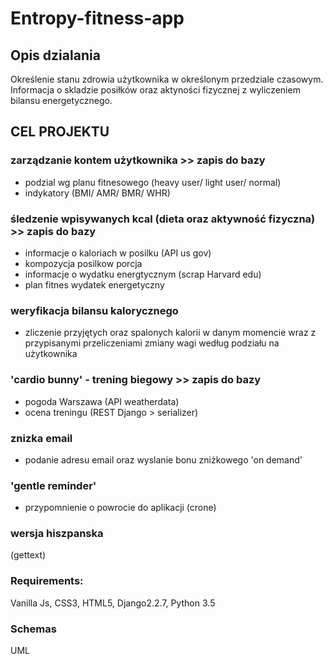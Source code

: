 # Entropy-fitness-app 

## Opis dzialania

Określenie stanu zdrowia użytkownika w określonym przedziale czasowym.
Informacja o skladzie posiłków oraz aktyności fizycznej z wyliczeniem bilansu energetycznego.

## CEL PROJEKTU

### zarządzanie kontem użytkownika >> zapis do bazy
- podzial wg planu fitnesowego (heavy user/ light user/ normal)
- indykatory (BMI/ AMR/ BMR/ WHR)

### śledzenie wpisywanych kcal (dieta oraz aktywność fizyczna) >> zapis do bazy
- informacje o kaloriach w posilku (API us gov)
- kompozycja posilkow porcja
- informacje o wydatku energtycznym (scrap Harvard edu)
- plan fitnes wydatek energetyczny

### weryfikacja bilansu kalorycznego
- zliczenie przyjętych oraz spalonych kalorii w danym momencie wraz z przypisanymi przeliczeniami zmiany wagi
według podziału na użytkownika

### 'cardio bunny' -  trening biegowy >> zapis do bazy
- pogoda Warszawa (API weatherdata)
- ocena treningu (REST Django > serializer)

### znizka email
- podanie adresu email oraz wyslanie bonu zniżkowego 'on demand'

### 'gentle reminder'
- przypomnienie o powrocie do aplikacji (crone)

### wersja hiszpanska 
(gettext)

### Requirements: 
Vanilla Js, CSS3, HTML5, Django2.2.7, Python 3.5

### Schemas

UML


